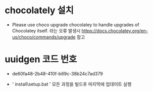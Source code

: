 # chocolately 설치
- Please use choco upgrade chocolatey to handle upgrades of Chocolatey itself. 라는 오류 발생시 
  https://docs.chocolatey.org/en-us/choco/commands/upgrade  참고

# uuidgen 코드 번호
- de60fa48-2b48-410f-b69c-38b24c7ad379

- ' install\setup.bat '  모든 과정을 빌드후 마지막에 업데이트 실행
